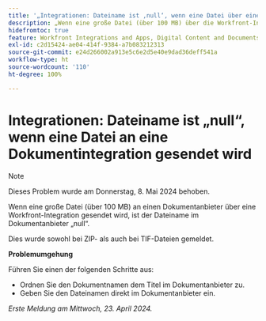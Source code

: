 ```yaml
---
title: '„Integrationen: Dateiname ist ‚null‘, wenn eine Datei über eine Integration an AEM gesendet wird“'
description: „Wenn eine große Datei (über 100 MB) über die Workfront-Integration an Adobe Experience Manager gesendet wird, ist der Dateiname in AEM ‚null‘. '
hidefromtoc: true
feature: Workfront Integrations and Apps, Digital Content and Documents
exl-id: c2d15424-ae04-414f-9384-a7b083212313
source-git-commit: e24d266002a913e5c6e2d5e40e9dad36deff541a
workflow-type: ht
source-wordcount: '110'
ht-degree: 100%

---
```


# Integrationen: Dateiname ist „null“, wenn eine Datei an eine Dokumentintegration gesendet wird

>[!NOTE]
>
>Dieses Problem wurde am Donnerstag, 8. Mai 2024 behoben.

Wenn eine große Datei (über 100 MB) an einen Dokumentanbieter über eine Workfront-Integration gesendet wird, ist der Dateiname im Dokumentanbieter „null“.

Dies wurde sowohl bei ZIP- als auch bei TIF-Dateien gemeldet.

**Problemumgehung**

Führen Sie einen der folgenden Schritte aus:

* Ordnen Sie den Dokumentnamen dem Titel im Dokumentanbieter zu.
* Geben Sie den Dateinamen direkt im Dokumentanbieter ein.

_Erste Meldung am Mittwoch, 23. April 2024._

